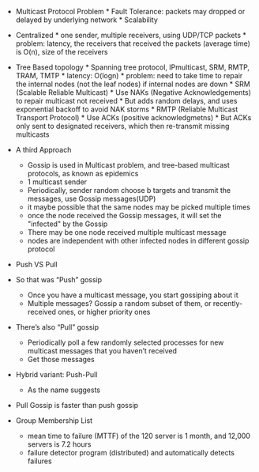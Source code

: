 * Multicast Protocol Problem
      * Fault Tolerance: packets may dropped or delayed by underlying network 
      * Scalability
      
* Centralized
      * one sender, multiple receivers, using UDP/TCP packets
      * problem: latency, the receivers that received the packets (average time) is O(n), size of the receivers 
      
* Tree Based topology 
      * Spanning tree protocol, IPmulticast, SRM, RMTP, TRAM, TMTP 
      * latency: O(logn)
      * problem: need to take time to repair the internal nodes (not the leaf nodes) if internal nodes are down
      * SRM (Scalable Reliable Multicast)
            * Use NAKs (Negative Acknowledgements) to repair multicast not received 
            * But adds random delays, and uses exponential backoff to avoid NAK storms
      * RMTP (Reliable Multicast Transport Protocol)
            * Use ACKs (positive acknowledgmetns)
            * But ACKs only sent to designated receivers, which then re-transmit missing multicasts 
      


* A third Approach 
    * Gossip is used in Multicast problem, and tree-based multicast protocols, as known as epidemics 
    * 1 multicast sender 
    * Periodically, sender random choose b targets and transmit the messages, use Gossip messages(UDP)
    * it maybe possible that the same nodes may be picked multiple times 
    * once the node received the Gossip messages, it will set the "infected" by the Gossip 
    * There may be one node received multiple multicast message
    * nodes are independent with other infected nodes in different gossip protocol 

* Push VS Pull
* So that was “Push” gossip
    * Once you have a multicast message, you start  gossiping about it
    * Multiple messages? Gossip a random subset of them, or recently-received ones, or higher priority ones
* There’s also “Pull” gossip
    * Periodically poll a few randomly selected processes for new multicast messages that you haven’t received
    * Get those messages
* Hybrid variant: Push-Pull
    * As the name suggests
* Pull Gossip is faster than push gossip 

* Group Membership List 
    * mean time to failure (MTTF) of the 120 server is 1 month, and 12,000 servers is 7.2 hours
    * failure detector program (distributed) and automatically detects failures 
    
